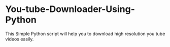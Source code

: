 # You-tube-Downloader-Using-Python
This Simple Python script will help you to download high resolution you tube videos easily. 
